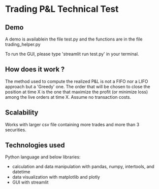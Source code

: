 # Trading P&L Technical Test

## Demo

A demo is availablein the file test.py and the functions are in the file trading_helper.py

To run the GUI, please type 'streamlit run test.py' in your terminal.

## How does it work ?

The method used to compute the realized P&L is not a FIFO nor a LIFO approach but a 'Greedy' one. 
The order that will be chosen to close the position at time X is the one that maximize the profit (or minimize loss) among the live orders at time X.
Assume no transaction costs.

## Scalability

Works with larger csv file containing more trades and more than 3 securities.

## Technologies used

Python language and below libraries:
- calculation and data manipulation with pandas, numpy, intertools, and datetime
- data visualization with matplotlib and plotly
- GUI with streamlit
